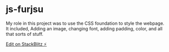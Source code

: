 # js-furjsu

My role in this project was to use the CSS foundation to style the webpage. It included, Adding an image, changing font, adding padding, color, and all that sorts of stuff. 


[Edit on StackBlitz ⚡️](https://stackblitz.com/edit/js-furjsu)

